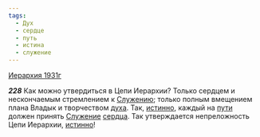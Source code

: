 ```yaml
---
tags:
  - Дух
  - сердце
  - путь
  - истина
  - служение
---
```


[Иерархия 1931г](https://127.0.0.1:4002/agni/1931)

___228___
Как можно утвердиться в Цепи Иерархии? Только сердцем и нескончаемым стремлением к [Служению](../../../tags/#служение); только полным вмещением плана Владык и творчеством [духа](../../../tags/#Дух). Так, [истинно](../../../tags/#истина), каждый на [пути](../../../tags/#путь) должен принять [Служение](../../../tags/#служение) [сердца](../../../tags/#сердце). Так утверждается непреложность Цепи Иерархии, [истинно](../../../tags/#истина)!   

